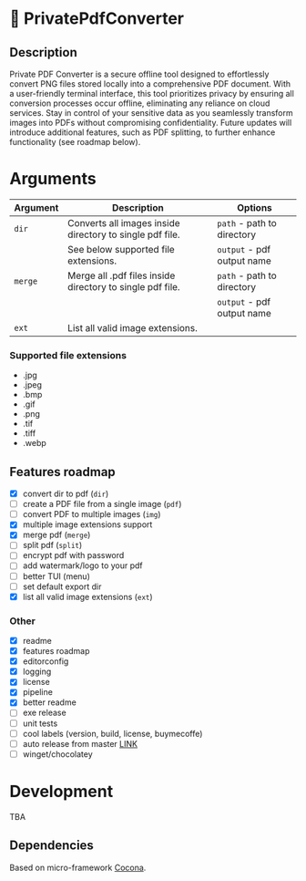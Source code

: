 # 🔎 PrivatePdfConverter

## Description

Private PDF Converter is a secure offline tool designed to effortlessly convert PNG files stored locally into a comprehensive PDF document. With a user-friendly terminal interface, this tool prioritizes privacy by ensuring all conversion processes occur offline, eliminating any reliance on cloud services. Stay in control of your sensitive data as you seamlessly transform images into PDFs without compromising confidentiality. Future updates will introduce additional features, such as PDF splitting, to further enhance functionality (see roadmap below).

# Arguments

| Argument | Description                                               | Options                    |
| -------- | --------------------------------------------------------- | -------------------------- |
| `dir`    | Converts all images inside directory to single pdf file.  | `path` - path to directory |
|          | See below supported file extensions.                      | `output` - pdf output name |
| `merge`  | Merge all .pdf files inside directory to single pdf file. | `path` - path to directory |
|          |                                                           | `output` - pdf output name |
| `ext`    | List all valid image extensions.                          |                            |

### Supported file extensions

- .jpg
- .jpeg
- .bmp
- .gif
- .png
- .tif
- .tiff
- .webp

## Features roadmap

- [x] convert dir to pdf (`dir`)
- [ ] create a PDF file from a single image (`pdf`)
- [ ] convert PDF to multiple images (`img`)
- [x] multiple image extensions support
- [x] merge pdf (`merge`)
- [ ] split pdf (`split`)
- [ ] encrypt pdf with password
- [ ] add watermark/logo to your pdf
- [ ] better TUI (menu)
- [ ] set default export dir
- [x] list all valid image extensions (`ext`)

### Other

- [x] readme
- [x] features roadmap
- [x] editorconfig
- [x] logging
- [x] license
- [x] pipeline
- [x] better readme
- [ ] exe release
- [ ] unit tests
- [ ] cool labels (version, build, license, buymecoffe)
- [ ] auto release from master [LINK](https://github.com/xoofx/dotnet-releaser)
- [ ] winget/chocolatey

# Development

TBA

## Dependencies

Based on micro-framework [Cocona](https://github.com/mayuki/Cocona).
